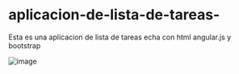 # aplicacion-de-lista-de-tareas-
Esta es una aplicacion de lista de tareas echa con html angular.js y bootstrap

![image](https://github.com/user-attachments/assets/1f8457ff-b441-43af-bd2e-3ee38e0e2f8d)


